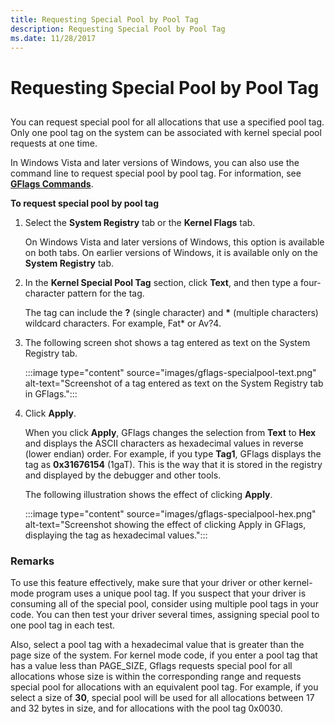 ```yaml
---
title: Requesting Special Pool by Pool Tag
description: Requesting Special Pool by Pool Tag
ms.date: 11/28/2017
---
```


# Requesting Special Pool by Pool Tag

## <span id="ddk_requesting_special_pool_for_allocations_with_a_specified_pool_tag_"></span><span id="DDK_REQUESTING_SPECIAL_POOL_FOR_ALLOCATIONS_WITH_A_SPECIFIED_POOL_TAG_"></span>

You can request special pool for all allocations that use a specified pool tag. Only one pool tag on the system can be associated with kernel special pool requests at one time.

In Windows Vista and later versions of Windows, you can also use the command line to request special pool by pool tag. For information, see [**GFlags Commands**](gflags-commands.md).

**To request special pool by pool tag**

1. Select the **System Registry** tab or the **Kernel Flags** tab.

   On Windows Vista and later versions of Windows, this option is available on both tabs. On earlier versions of Windows, it is available only on the **System Registry** tab.

2. In the **Kernel Special Pool Tag** section, click **Text**, and then type a four-character pattern for the tag.

   The tag can include the **?** (single character) and **\*** (multiple characters) wildcard characters. For example, Fat\* or Av?4.

3. The following screen shot shows a tag entered as text on the System Registry tab.

   :::image type="content" source="images/gflags-specialpool-text.png" alt-text="Screenshot of a tag entered as text on the System Registry tab in GFlags.":::

4. Click **Apply**.

   When you click **Apply**, GFlags changes the selection from **Text** to **Hex** and displays the ASCII characters as hexadecimal values in reverse (lower endian) order. For example, if you type **Tag1**, GFlags displays the tag as **0x31676154** (1gaT). This is the way that it is stored in the registry and displayed by the debugger and other tools.

   The following illustration shows the effect of clicking **Apply**.

   :::image type="content" source="images/gflags-specialpool-hex.png" alt-text="Screenshot showing the effect of clicking Apply in GFlags, displaying the tag as hexadecimal values.":::

### <span id="comments"></span><span id="COMMENTS"></span>Remarks

To use this feature effectively, make sure that your driver or other kernel-mode program uses a unique pool tag. If you suspect that your driver is consuming all of the special pool, consider using multiple pool tags in your code. You can then test your driver several times, assigning special pool to one pool tag in each test.

Also, select a pool tag with a hexadecimal value that is greater than the page size of the system. For kernel mode code, if you enter a pool tag that has a value less than PAGE\_SIZE, Gflags requests special pool for all allocations whose size is within the corresponding range and requests special pool for allocations with an equivalent pool tag. For example, if you select a size of **30**, special pool will be used for all allocations between 17 and 32 bytes in size, and for allocations with the pool tag 0x0030.
